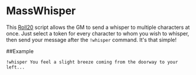 # MassWhisper
This [Roll20](http://roll20.net/) script allows the GM to send a whisper to multiple characters at once. Just select a token for every character to whom you wish to whisper, then send your message after the `!whisper` command. It's that simple!

##Example

`!whisper You feel a slight breeze coming from the doorway to your left...`
